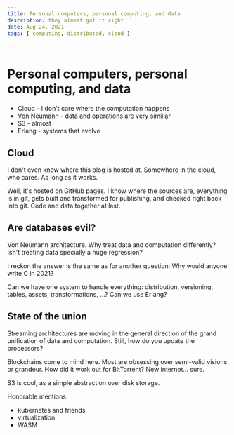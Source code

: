 ```yaml
---
title: Personal computers, personal computing, and data
description: they almost got it right
date: Aug 24, 2021
tags: [ computing, distributed, cloud ]

---
```


# Personal computers, personal computing, and data

- Cloud - I don't care where the computation happens
- Von Neumann - data and operations are very simillar
- S3 - almost
- Erlang - systems that evolve

## Cloud

I don't even know where this blog is hosted at.
Somewhere in the cloud, who cares. As long as it works.

Well, it's hosted on GitHub pages.
I know where the sources are, everything is in git,
gets built and transformed for publishing, and checked right back into git.
Code and data together at last.

## Are databases evil?

Von Neumann architecture.
Why treat data and computation differently?
Isn't treating data specially a huge regression?

I reckon the answer is the same as for another question:
Why would anyone write C in 2021?

Can we have one system to handle everything:
distribution, versioning, tables, assets, transformations, ...?
Can we use Erlang?

## State of the union

Streaming architectures are moving in the general direction of the grand
unification of data and computation.
Still, how do you update the processors?

Blockchains come to mind here. Most are obsessing over semi-valid
visions or grandeur.
How did it work out for BitTorrent?
New internet... sure.

S3 is cool, as a simple abstraction over disk storage.

Honorable mentions:
- kubernetes and friends
- virtualization
- WASM
